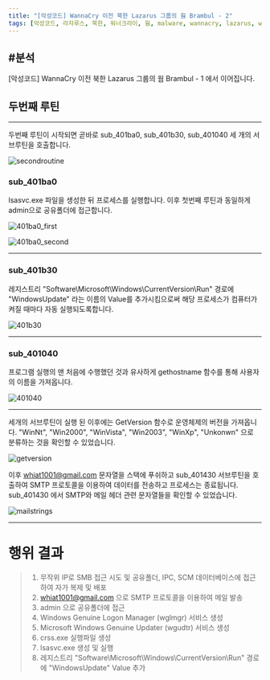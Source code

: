 ```yaml
---
title: "[악성코드] WannaCry 이전 북한 Lazarus 그룹의 웜 Brambul - 2"
tags: [악성코드, 라자루스, 북한, 워너크라이, 웜, malware, wannacry, lazarus, worm, north korea, korean]
---
```



#분석
---

[악성코드] WannaCry 이전 북한 Lazarus 그룹의 웜 Brambul - 1 에서 이어집니다.

## 두번째 루틴
---

두번째 루틴이 시작되면 곧바로 sub_401ba0, sub_401b30, sub_401040 세 개의 서브루틴을 호출합니다.

![secondroutine](https://i.imgur.com/YHZW75Y.png)

### sub_401ba0 
lsasvc.exe 파일을 생성한 뒤 프로세스를 실행합니다.
이후 첫번째 루틴과 동일하게 admin으로 공유폴더에 접근합니다.

![401ba0_first](https://i.imgur.com/XqDL9Nk.png)

![401ba0_second](https://i.imgur.com/wuRTvDI.png)

---

### sub_401b30 
레지스트리 "Software\Microsoft\Windows\CurrentVersion\Run" 경로에 "WindowsUpdate" 라는 이름의 Value를 추가시킴으로써 해당 프로세스가 컴퓨터가 켜질 때마다 자동 실행되도록합니다.

![401b30](https://i.imgur.com/ps1yBs7.png)

---

### sub_401040 
프로그램 실행의 맨 처음에 수행했던 것과 유사하게 gethostname 함수를 통해 사용자의 이름을 가져옵니다.

![401040](https://i.imgur.com/AdreJ8I.png)

---

세개의 서브루틴이 실행 된 이후에는 GetVersion 함수로 운영체제의 버전을 가져옵니다.
"WinNt", "Win2000", "WinVista", "Win2003", "WinXp", "Unkonwn" 으로 분류하는 것을 확인할 수 있었습니다.

![getversion](https://i.imgur.com/tf9xlZV.png)

이후 whiat1001@gmail.com 문자열을 스택에 푸쉬하고 sub_401430 서브루틴을 호출하여 SMTP 프로토콜을 이용하여 데이터를 전송하고 프로세스는 종료됩니다. sub_401430 에서 SMTP와 메일 헤더 관련 문자열들을 확인할 수 있었습니다.

![mailstrings](https://i.imgur.com/8i8Zlp5.png)

---

# 행위 결과

>1. 무작위 IP로 SMB 접근 시도 및 공유폴더, IPC, SCM 데이터베이스에 접근하여 자가 복제 및 배포
>2. whiat1001@gmail.com 으로 SMTP 프로토콜을 이용하여 메일 발송
>3. admin 으로 공유폴더에 접근
>4. Windows Genuine Logon Manager (wglmgr) 서비스 생성
>5. Microsoft Windows Genuine Updater (wgudtr) 서비스 생성
>6. crss.exe 실행파일 생성
>7. lsasvc.exe 생성 및 실행
>8. 레지스트리 "Software\Microsoft\Windows\CurrentVersion\Run" 경로에 "WindowsUpdate" Value 추가

